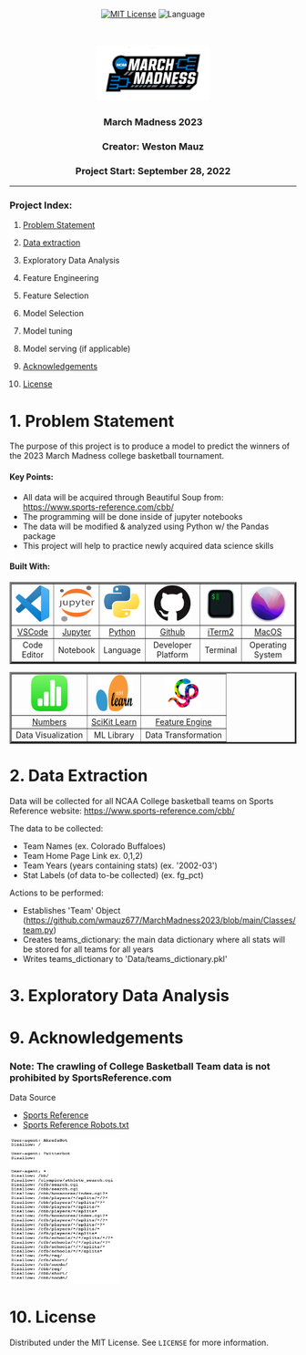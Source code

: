 <div align=center>

  [![MIT License][license-shield]][license-url]
  ![Language][language-shield]

</div>

<!-- PROJECT LOGO -->

<br />
<p align="center">
  <a href="https://wmauz677.github.io/East-Meets-Weast/">
    <img src="Images/logo.jpeg" alt="Logo" width="200" height="100">
  </a>

  <h3 align="center">March Madness 2023</h3>
  <h3 align="center">Creator: Weston Mauz</h3>
  <h3 align="center">Project Start: September 28, 2022</h3>
</p>

---

### Project Index:

1. [Problem Statement](#1-Problem-Statement)

2. [Data extraction](#2-Data-Extraction)

3. Exploratory Data Analysis

4. Feature Engineering

5. Feature Selection

6. Model Selection

7. Model tuning

8. Model serving (if applicable)

9. [Acknowledgements](#9-Acknowledgements)

10. [License](#10-License)

# 1. Problem Statement

The purpose of this project is to produce a model to predict the winners of the 2023 March Madness college basketball tournament. 

#### Key Points:

- All data will be acquired through Beautiful Soup from: https://www.sports-reference.com/cbb/
- The programming will be done inside of jupyter notebooks
- The data will be modified & analyzed using Python w/ the Pandas package
- This project will help to practice newly acquired data science skills

#### Built With:

<!-- ##### Table 1 -->
<table border="3">

  <tr align="center">
   <td><img src="Images/vs-code-icon.png" alt="Logo" width="64" height="64"></td>
   <td><img src="Images/jupyter-logo.png" alt="Logo" width="64" height="64"></td>
   <td><img src="Images/python-logo.png" alt="Logo" width="64" height="64"></td>
   <td><img src="Images/GitHub-Mark-64px.png" alt="Logo" width="64" height="64"></td>
   <td><img src="Images/ITerm2.png" alt="Logo" width="64" height="64"></td>
   <td><img src="Images/MacOS_Monterey_logo.png" alt="Logo" width="64" height="64"></td>
  </tr>

 </tr>
 <tr align="center">
 
  <td>
  <a href="https://code.visualstudio.com">VSCode</a>
  </td>
  <td>
   <a href="https://jupyter.org">Jupyter</a>
  </td>
  <td>
   <a href="https://www.python.org">Python</a>
  </td>
    <td>
  <a href="https://github.com/wmauz677">Github</a>
  </td>
  <td>
   <a href="https://iterm2.com">iTerm2</a>
  </td>
  <td>
   <a href="https://www.python.org">MacOS</a>
  </td>
 </tr>
 <tr align="center">
    <td>Code Editor</td>
    <td>Notebook</td>
    <td>Language</td>
    <td>Developer Platform</td>
    <td>Terminal</td>
    <td>Operating System</td>
 </tr>
</table>

<!-- ##### Table 3 -->
<table border="3">

  <tr align="center">
   <td><img src="Images/numbers-logo.png" alt="Logo" width="64" height="64"></td>
   <td><img src="Images/scikitlearn-logo.png" alt="Logo" width="64" height="64"></td>
   <td><img src="Images/feature-engine-logo.png" alt="Logo" width="64" height="64"></td>
  </tr>

 </tr>
 <tr align="center">
 
  <td>
  <a href="https://www.apple.com/numbers/">Numbers</a>
  </td>
  <td>
   <a href="https://scikit-learn.org/stable/">SciKit Learn</a>
  </td>
  <td>
   <a href="https://feature-engine.readthedocs.io/en/latest/">Feature Engine</a>
  </td>
 </tr>
 <tr align="center">
    <td>Data Visualization</td>
    <td>ML Library</td>
    <td>Data Transformation</td>
 </tr>
</table>

# 2. Data Extraction

Data will be collected for all NCAA College basketball teams on Sports Reference website: https://www.sports-reference.com/cbb/

The data to be collected:
- Team Names (ex. Colorado Buffaloes)
- Team Home Page Link ex. 0,1,2)
- Team Years (years containing stats) (ex. '2002-03')
- Stat Labels (of data to-be collected) (ex. fg_pct)

Actions to be performed:
- Establishes 'Team' Object (https://github.com/wmauz677/MarchMadness2023/blob/main/Classes/team.py)
- Creates teams_dictionary: the main data dictionary where all stats will be stored for all teams for all years
- Writes teams_dictionary to 'Data/teams_dictionary.pkl'

# 3. Exploratory Data Analysis


# 9. Acknowledgements

### Note: The crawling of College Basketball Team data is not prohibited by SportsReference.com

Data Source
* [Sports Reference](https://www.sports-reference.com/cbb/)
* [Sports Reference Robots.txt](https://www.sports-reference.com/robots.txt)

<img src="Images/robots-text.png" alt="Logo" width="192" height="256">

# 10. License

Distributed under the MIT License. See `LICENSE` for more information.

<!-- MARKDOWN LINKS & IMAGES -->

[language-shield]: https://img.shields.io/github/languages/top/wmauz677/MarchMadness2023?style=for-the-badge
[license-shield]: https://img.shields.io/github/license/wmauz677/marchmadness2023?style=for-the-badge
[license-url]: https://github.com/wmauz677/personalWeb/blob/gh-pages/LICENSE
[project-screenshot]: Images/project-screenshot.png

<style>
mark{
    color:red;
}
</style>